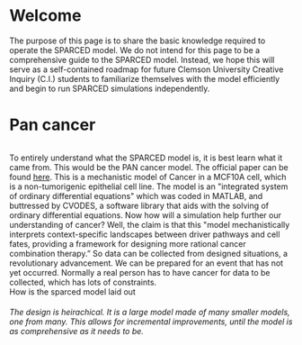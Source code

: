 # Welcome
The purpose of this page is to share the basic knowledge required to operate the SPARCED model. We do not intend for this page to be a comprehensive guide to the SPARCED model. Instead, we hope this will serve as a self-contained roadmap for future Clemson University Creative Inquiry (C.I.) students to familiarize themselves with the model efficiently and begin to run SPARCED simulations independently.
#  Pan cancer <h6> 
To entirely understand what the SPARCED model is, it is best learn what it came from.  This would be the PAN cancer model.  The official paper can be found [here](https://www.ncbi.nlm.nih.gov/pmc/articles/PMC5886578/).  This is a mechanistic model of Cancer in a MCF10A cell, which is a non-tumorigenic epithelial cell line.  The model is an "integrated system of ordinary differential equations"  which was coded in MATLAB, and buttressed by CVODES, a software library that aids with the solving of ordinary differential equations.  Now how will a simulation help further our understanding of cancer?  Well, the claim is that this "model mechanistically interprets context-specific landscapes between driver pathways and cell fates, providing a framework for designing more rational cancer combination therapy.”  So data can be collected from designed situations, a revolutionary advancement.  We can be prepared for an event that has not yet occurred.  Normally a real person has to have cancer for data to be collected, which has lots of constraints.  
 How is the sparced model laid out <h6> The design is heirachical.  It is a large model made of many smaller models, one from many.  This allows for incremental improvements, until the model is as comprehensive as it needs to be.  

